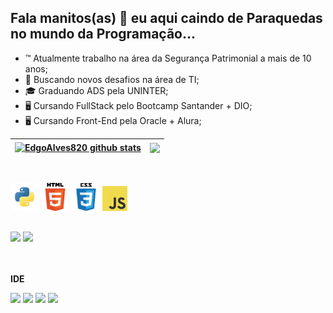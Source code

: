 ## Fala manitos(as) 👋 eu aqui caindo de Paraquedas no mundo da Programação...
 
- ™️   Atualmente trabalho na área da Segurança Patrimonial a mais de 10 anos;
- 🔰  Buscando novos desafios na área de TI; 
- 🎓 Graduando ADS pela UNINTER;
- 🖥️ Cursando FullStack pelo Bootcamp Santander + DIO;
- 🖥️ Cursando Front-End pela Oracle + Alura;

| <a href="https://github.com/EdgoAlves820/github-readme-stats"><img align="center" src="https://github-readme-stats.vercel.app/api?username=EdgoAlves820&show_icons=true&include_all_commits=true&theme=vision-friendly-dark&hide_border=true" alt="EdgoAlves820 github stats" /></a> | <a href="https://github.com/EdgoAlves820/github-readme-stats"><img align="center" src="https://github-readme-stats.vercel.app/api/top-langs/?username=EdgoAlves820&layout=compact&theme=vision-friendly-dark&hide_border=true" /></a> |
| ------------- | ------------- |
  
<div style="display: inline_block"><br>
    
 <code><img height="45" alt="Edgo-python" src="https://raw.githubusercontent.com/github/explore/80688e429a7d4ef2fca1e82350fe8e3517d3494d/topics/python/python.png"></code>
 <code><img height="45" alt="Edgo-html" src="https://raw.githubusercontent.com/github/explore/80688e429a7d4ef2fca1e82350fe8e3517d3494d/topics/html/html.png"></code>
 <code><img height="45" alt="Edgo-css" src="https://raw.githubusercontent.com/github/explore/80688e429a7d4ef2fca1e82350fe8e3517d3494d/topics/css/css.png"></code>
 <code><img height="40" alt="Edgo-javascript" src="https://raw.githubusercontent.com/github/explore/80688e429a7d4ef2fca1e82350fe8e3517d3494d/topics/javascript/javascript.png"></code>
 
    
</div>
  
##

<div>
  <a href="https://www.linkedin.com/in/edgo820" target="_blank"><img src="https://img.shields.io/badge/-LinkedIn-%230077B5?style=for-the-badge&logo=linkedin&logoColor=white" target="_blank"></a>
  <a href="mailto:edgoalves820@gmail.com"><img src="https://img.shields.io/badge/Gmail-D14836?style=for-the-badge&logo=gmail&logoColor=white" target="_blank"></a>
  
  
</div>
<br><br>

<strong>IDE</strong>

<div>
 
  <a href="https://www.jetbrains.com/pycharm/"><img src="https://img.shields.io/badge/PyCharm-000000.svg?&style=for-the-badge&logo=PyCharm&logoColor=white"></a>
  <a href="https://www.sublimetext.com/"><img src="https://img.shields.io/badge/sublime_text-%23575757.svg?&style=for-the-badge&logo=sublime-text&logoColor=important"></a>
  <a href="https://code.visualstudio.com/"><img src="https://img.shields.io/badge/Visual_Studio_Code-0078D4?style=for-the-badge&logo=visual%20studio%20code&logoColor=white"></a>
 <a href="https://www.eclipse.org/downloads/"><img src="https://img.shields.io/badge/Eclipse-2C2255?style=for-the-badge&logo=eclipse&logoColor=white"></a>
  
</div>  
